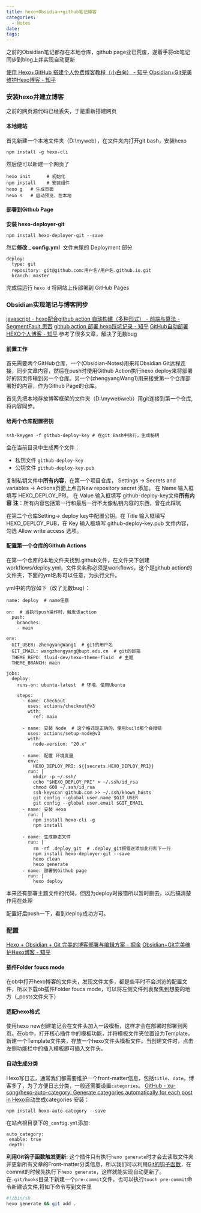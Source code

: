 ```yaml
---
title: hexo+Obsidian+github笔记博客
categories:
  - Notes
date:
tags:
---
```

之前的Obsidian笔记都存在本地仓库，github page业已荒废，遂着手将ob笔记同步到blog上并实现自动更新

[使用 Hexo+GitHub 搭建个人免费博客教程（小白向） - 知乎](https://zhuanlan.zhihu.com/p/60578464)
[Obsidian+Git完美维护Hexo博客 - 知乎](https://zhuanlan.zhihu.com/p/554333805)
### 安装hexo并建立博客

之前的网页源代码已经丢失，于是重新搭建网页

#### 本地建站
首先新建一个本地文件夹（D:\\myweb），在文件夹内打开git bash，安装hexo
```
npm install -g hexo-cli
```
然后便可以新建一个网页了
```text
hexo init      # 初始化
npm install    # 安装组件
hexo g   # 生成页面
hexo s   # 启动预览，在本地
```
#### 部署到Github Page
**安装 hexo-deployer-git**
```text
npm install hexo-deployer-git --save
```
然后**修改  _ config.yml**  文件末尾的 Deployment 部分
```text
deploy:
  type: git
  repository: git@github.com:用户名/用户名.github.io.git
  branch: master
```
完成后运行 `hexo d` 将网站上传部署到 GitHub Pages

### Obsidian实现笔记与博客同步
[javascript - hexo配合github action 自动构建（多种形式） - 前端与算法 - SegmentFault 思否](https://segmentfault.com/a/1190000040767893)
[github action 部署 hexo踩坑记录 - 知乎](https://zhuanlan.zhihu.com/p/626270948)
[GitHub自动部署HEXO个人博客 - 知乎](https://zhuanlan.zhihu.com/p/441558922)
参考了很多文章，解决了无数bug

#### 前置工作
首先需要两个GitHub仓库，一个(Obsidian-Notes)用来和Obsidian Git远程连接，同步文章内容，然后在push时使用Github Action执行hexo deploy来将部署好的网页传输到另一个仓库。另一个(zhengyangWang1)用来接受第一个仓库部署好的内容，作为Github Page的仓库。

首先先把本地存放博客框架的文件夹（D:\\myweb\\web）用git连接到第一个仓库,将内容同步。

#### 给两个仓库配置密钥
```
ssh-keygen -f github-deploy-key # 在git Bash中执行，生成秘钥
```
会在当前目录中生成两个文件：
- 私钥文件 `github-deploy-key`
- 公钥文件 `github-deploy-key.pub`

复制私钥文件中**所有内容**，在第一个项目仓库， Settings -> Secrets and variables -> Actions页面上点击New repository secret 添加。
在 Name 输入框填写 HEXO_DEPLOY_PRI。
在 Value 输入框填写 github-deploy-key文件**所有内容**
**注**：所有内容包括第一行和最后一行不太像私钥内容的东西，曾在此踩坑

在第二个仓库Setting-> deploy key中配置公钥。在 Title 输入框填写 HEXO_DEPLOY_PUB，在 Key 输入框填写 github-deploy-key.pub 文件内容，勾选 Allow write access 选项。

#### 配置第一个仓库的Github Actions
在第一个仓库的本地文件夹找到.github文件，在文件夹下创建workflows/deploy.yml，文件夹名称必须是workflows，这个是github action的文件夹，下面的yml名称可以任意，为执行文件。

yml中的内容如下（改了无数bug）：
```
name: deploy  # name任意

on:  # 当执行push操作时，触发该action
  push:
    branches:
    - main

env:
  GIT_USER: zhengyangWang1  # git的用户名
  GIT_EMAIL: wangzhengyang@bupt.edu.cn  # git的邮箱
  THEME_REPO: fluid-dev/hexo-theme-fluid  # 主题
  THEME_BRANCH: main

jobs:
  deploy:
    runs-on: ubuntu-latest  # 环境，使用Ubuntu

    steps:
      - name: Checkout
        uses: actions/checkout@v3
        with:
          ref: main

      - name: 安装 Node  # 这个格式是正确的，使用build那个会报错
        uses: actions/setup-node@v3
        with:
          node-version: "20.x"

      - name: 配置 环境变量
        env:
          HEXO_DEPLOY_PRI: ${{secrets.HEXO_DEPLOY_PRI}}
        run: |
          mkdir -p ~/.ssh/
          echo "$HEXO_DEPLOY_PRI" > ~/.ssh/id_rsa
          chmod 600 ~/.ssh/id_rsa
          ssh-keyscan github.com >> ~/.ssh/known_hosts
          git config --global user.name $GIT_USER
          git config --global user.email $GIT_EMAIL
      - name: 安装 Hexo
        run: |
          npm install hexo-cli -g
          npm install
      
      - name: 生成静态文件
        run: |
          rm -rf .deploy_git  # .deploy_git报错遂添加此行和下一行
          npm install hexo-deployer-git --save
          hexo clean
          hexo generate
      - name: 部署到Github page
        run: |
          hexo deploy
```

本来还有部署主题文件的代码，但因为deploy时报错所以暂时删去，以后搞清楚作用在处理

配置好后push一下，看到deploy成功方可。

### 配置
[Hexo + Obsidian + Git 完美的博客部署与编辑方案 - 掘金](https://juejin.cn/post/7120189614660255781)
[Obsidian+Git完美维护Hexo博客 - 知乎](https://zhuanlan.zhihu.com/p/554333805)
#### 插件Folder foucs mode
在ob中打开hexo博客的文件夹，发现文件太多，都是些平时不会浏览的配置文件，所以下载ob插件Folder foucs mode，可以将左侧文件列表聚焦到想要的地方（\_posts文件夹下）

#### 适配hexo格式
使用hexo new创建笔记会在文件头加入一段模板，这样才会在部署时部署到网页。在ob中，打开核心插件中的模板功能，并将模板文件夹位置设为Template。新建一个Template文件夹，存放一个hexo文件头模板文件。当创建文件时，点击左侧功能栏中的插入模板即可插入文件头。

#### 自动生成分类
Hexo写日志，通常我们都需要维护一个front-matter信息，包括`title`、`date`。博客多了，为了方便日志分类，一般还需要设置`categories`。
[GitHub - xu-song/hexo-auto-category: Generate categories automatically for each post in Hexo](https://github.com/xu-song/hexo-auto-category)自动生成categories
安装：
```
npm install hexo-auto-category --save
```
在站点根目录下的`_config.yml`添加:
```
auto_category:  
 enable: true  
 depth:
```

**利用Git钩子函数触发更新:**
这个插件只有执行`hexo generate`时才会去读取文件夹并更新所有文章的Front-matter分类信息，所以我们可以利用[Git的钩子函数](https://link.zhihu.com/?target=https%3A//git-scm.com/book/zh/v2/%25E8%2587%25AA%25E5%25AE%259A%25E4%25B9%2589-Git-Git-%25E9%2592%25A9%25E5%25AD%2590%23_git_hooks)，在commit的时候先执行下`hexo generate`，这样就能实现自动更新了。
在`.git/hooks`目录下新建一个`pre-commit`文件，也可以执行`touch pre-commit`命令新建该文件,将如下命令写到文件里
```bash
#!/bin/sh
hexo generate && git add .
```